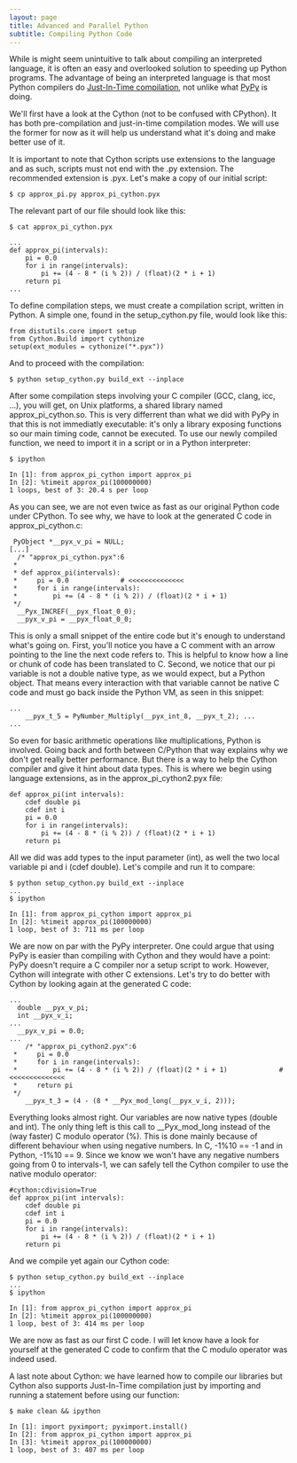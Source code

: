 ```yaml
---
layout: page
title: Advanced and Parallel Python
subtitle: Compiling Python Code
---
```


While is might seem unintuitive to talk about compiling an interpreted language, it is often an easy and overlooked solution to speeding up Python programs. The advantage of being an interpreted language is that most Python compilers do [Just-In-Time compilation](https://en.wikipedia.org/wiki/Just-in-time_compilation), not unlike what [PyPy](http://pypy.org) is doing.

We'll first have a look at the Cython (not to be confused with CPython). It has both pre-compilation and just-in-time compilation modes. We will use the former for now as it will help us understand what it's doing and make better use of it.

It is important to note that Cython scripts use extensions to the language and as such, scripts must not end with the .py extension. The recommended extension is .pyx. Let's make a copy of our initial script:

~~~ {.input}
$ cp approx_pi.py approx_pi_cython.pyx
~~~

The relevant part of our file should look like this:

~~~ {.input}
$ cat approx_pi_cython.pyx
~~~
~~~ {.output}
...
def approx_pi(intervals):
    pi = 0.0
    for i in range(intervals):
        pi += (4 - 8 * (i % 2)) / (float)(2 * i + 1)
    return pi
...
~~~

To define compilation steps, we must create a compilation script, written in Python. A simple one, found in the setup_cython.py file, would look like this:

~~~ {.python}
from distutils.core import setup
from Cython.Build import cythonize
setup(ext_modules = cythonize("*.pyx"))
~~~

And to proceed with the compilation:

~~~ {.input}
$ python setup_cython.py build_ext --inplace
~~~

After some compilation steps involving your C compiler (GCC, clang, icc, ...), you will get, on Unix platforms, a shared library named approx_pi_cython.so. This is very differrent than what we did with PyPy in that this is not immediatly executable: it's only a library exposing functions so our main timing code, cannot be executed. To use our newly compiled function, we need to import it in a script or in a Python interpreter:

~~~ {.input}
$ ipython
~~~
~~~ {.output}
In [1]: from approx_pi_cython import approx_pi
In [2]: %timeit approx_pi(100000000)
1 loops, best of 3: 20.4 s per loop
~~~

As you can see, we are not even twice as fast as our original Python code under CPython. To see why, we have to look at the generated C code in approx_pi_cython.c:

~~~ {.c}
 PyObject *__pyx_v_pi = NULL;
[...]
  /* "approx_pi_cython.pyx":6
 *
 * def approx_pi(intervals):
 *     pi = 0.0             # <<<<<<<<<<<<<<
 *     for i in range(intervals):
 *         pi += (4 - 8 * (i % 2)) / (float)(2 * i + 1)
 */
  __Pyx_INCREF(__pyx_float_0_0);
  __pyx_v_pi = __pyx_float_0_0;
~~~

This is only a small snippet of the entire code but it's enough to understand what's going on.
First, you'll notice you have a C comment with an arrow pointing to the line the next code refers to. This is helpful to know how a line or chunk of code has been translated to C.
Second, we notice that our pi variable is not a double native type, as we would expect, but a Python object. That means every interaction with that variable cannot be native C code and must go back inside the Python VM, as seen in this snippet:

~~~ {.c}
...
    __pyx_t_5 = PyNumber_Multiply(__pyx_int_8, __pyx_t_2); ...
...
~~~

So even for basic arithmetic operations like multiplications, Python is involved. Going back and forth between C/Python that way explains why we don't get really better performance.
But there is a way to help the Cython compiler and give it hint about data types. This is where we begin using language extensions, as in the approx_pi_cython2.pyx file:

~~~ {.python}
def approx_pi(int intervals):
    cdef double pi
    cdef int i
    pi = 0.0
    for i in range(intervals):
        pi += (4 - 8 * (i % 2)) / (float)(2 * i + 1)
    return pi
~~~

All we did was add types to the input parameter (int), as well the two local variable pi and i (cdef double). Let's compile and run it to compare:

~~~ {.input}
$ python setup_cython.py build_ext --inplace
...
$ ipython
~~~
~~~ {.output}
In [1]: from approx_pi_cython import approx_pi
In [2]: %timeit approx_pi(100000000)
1 loop, best of 3: 711 ms per loop
~~~

We are now on par with the PyPy interpreter. One could argue that using PyPy is easier than compiling with Cython and they would have a point: PyPy doesn't require a C compiler nor a setup script to work. However, Cython will integrate with other C extensions. Let's try to do better with Cython by looking again at the generated C code:

~~~ {.c}
...
  double __pyx_v_pi;
  int __pyx_v_i;
...
  __pyx_v_pi = 0.0;
...
    /* "approx_pi_cython2.pyx":6
 *     pi = 0.0
 *     for i in range(intervals):
 *         pi += (4 - 8 * (i % 2)) / (float)(2 * i + 1)             # <<<<<<<<<<<<<<
 *     return pi
 */
    __pyx_t_3 = (4 - (8 * __Pyx_mod_long(__pyx_v_i, 2)));
~~~

Everything looks almost right. Our variables are now native types (double and int). The only thing left is this call to __Pyx_mod_long instead of the (way faster) C modulo operator (%). This is done mainly because of different behaviour when using negative numbers. In C, -1%10 == -1 and in Python, -1%10 == 9. Since we know we won't have any negative numbers going from 0 to intervals-1, we can safely tell the Cython compiler to use the native modulo operator:

~~~ {.python}
#cython:cdivision=True
def approx_pi(int intervals):
    cdef double pi
    cdef int i
    pi = 0.0
    for i in range(intervals):
        pi += (4 - 8 * (i % 2)) / (float)(2 * i + 1)
    return pi
~~~

And we compile yet again our Cython code:

~~~ {.input}
$ python setup_cython.py build_ext --inplace
...
$ ipython
~~~
~~~ {.output}
In [1]: from approx_pi_cython import approx_pi
In [2]: %timeit approx_pi(100000000)
1 loop, best of 3: 414 ms per loop
~~~

We are now as fast as our first C code. I will let know have a look for yourself at the generated C code to confirm that the C modulo operator was indeed used.

A last note about Cython: we have learned how to compile our libraries but Cython also supports Just-In-Time compilation just by importing and running a statement before using our function:

~~~ {.input}
$ make clean && ipython
~~~
~~~ {.output}
In [1]: import pyximport; pyximport.install()
In [2]: from approx_pi_cython import approx_pi
In [3]: %timeit approx_pi(100000000)
1 loop, best of 3: 407 ms per loop
~~~
